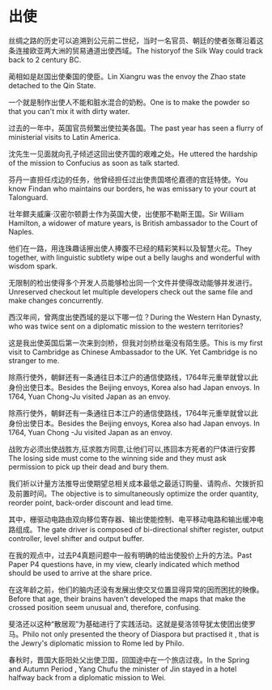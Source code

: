 # 出使

<p><span class="chinese">丝绸之路的历史可以追溯到公元前二世纪，当时一名官员、朝廷的使者张骞沿着这条连接欧亚两大洲的贸易通道出使西域。</span><span class="english">The historyof the Silk Way could track back to 2 century BC.</span></p>

<p><span class="chinese">蔺相如是赵国出使秦国的使臣。</span><span class="english">Lin Xiangru was the envoy the Zhao state detached to the Qin State.</span></p>

<p><span class="chinese">一个就是制作出使人不能和脏水混合的奶粉。</span><span class="english">One is to make the powder so that you can't mix it with dirty water.</span></p>

<p><span class="chinese">过去的一年中，英国官员频繁出使拉美各国。</span><span class="english">The past year has seen a flurry of ministerial visits to Latin America.</span></p>

<p><span class="chinese">沈先生一见面就向孔子倾述这回出使齐国的艰难之处。</span><span class="english">He uttered the hardship of the mission to Confucius as soon as talk started.</span></p>

<p><span class="chinese">芬丹一直担任戍边的任务，他曾经担任过出使贵国塔伦嘉德的宫廷特使。</span><span class="english">You know Findan who maintains our borders, he was emissary to your court at Talonguard.</span></p>

<p><span class="chinese">壮年鳏夫威廉·汉密尔顿爵士作为英国大使，出使那不勒斯王国。</span><span class="english">Sir William Hamilton, a widower of mature years, is British ambassador to the Court of Naples.</span></p>

<p><span class="chinese">他们在一路，用连珠趣话擦出使人捧腹不已经的精彩笑料以及智慧火花。</span><span class="english">They together, with linguistic subtlety wipe out a belly laughs and wonderful with wisdom spark.</span></p>

<p><span class="chinese">无限制的检出使得多个开发人员能够检出同一个文件并使得改动能够并发进行。</span><span class="english">Unreserved checkout let multiple developers check out the same file and make changes concurrently.</span></p>

<p><span class="chinese">西汉年间，曾两度出使西域的是以下哪一位？</span><span class="english">During the Western Han Dynasty, who was twice sent on a diplomatic mission to the western territories?</span></p>

<p><span class="chinese">这是我出使英国后第一次来到剑桥，但我对剑桥丝毫没有陌生感。</span><span class="english">This is my first visit to Cambridge as Chinese Ambassador to the UK. Yet Cambridge is no stranger to me.</span></p>

<p><span class="chinese">除燕行使外，朝鲜还有一条通往日本江户的通信使路线，1764年元重举就曾以此身份出使日本。</span><span class="english">Besides the Beijing envoys, Korea also had Japan envoys. In 1764, Yuan Chong-Ju visited Japan as an envoy.</span></p>

<p><span class="chinese">除燕行使外，朝鲜还有一条通往日本江户的通信使路线，1764年元重举就曾以此身份出使日本。</span><span class="english">Besides the Beijing envoys, Korea also had Japan envoys. In 1764, Yuan Chong -Ju visited Japan as an envoy.</span></p>

<p><span class="chinese">战败方必须出使战胜方,征求胜方同意,让他们可以,拣回本方死者的尸体进行安葬</span><span class="english">The losing side must come to the winning side and they must ask permission to pick up their dead and bury them.</span></p>

<p><span class="chinese">我们祈以计量方法推导出使期望总相关成本最低之最适订购量、请购点、欠拨折扣及前置时间。</span><span class="english">The objective is to simultaneously optimize the order quantity, reorder point, back-order discount and lead time.</span></p>

<p><span class="chinese">其中，栅驱动电路由双向移位寄存器、输出使能控制、电平移动电路和输出缓冲电路组成。</span><span class="english">The gate driver is composed of bi-directional shifter register, output controller, level shifter and output buffer.</span></p>

<p><span class="chinese">在我的观点中，过去P4真题问题中一般有明确的给出使股价上升的方法。</span><span class="english">Past Paper P4 questions have, in my view, clearly indicated which method should be used to arrive at the share price.</span></p>

<p><span class="chinese">在这年龄之前，他们的脑内还没有发展出使交叉位置显得异常的因而困扰的映像。</span><span class="english">Before that age, their brains haven't developed the maps that make the crossed position seem unusual and, therefore, confusing.</span></p>

<p><span class="chinese">斐洛还以这种“散居观”为基础进行了实践活动。这就是斐洛领导犹太使团出使罗马。</span><span class="english">Philo not only presented the theory of Diaspora but practised it , that is the Jewry's diplomatic mission to Rome led by Philo.</span></p>

<p><span class="chinese">春秋时，晋国大臣阳处父出使卫国，回国途中在一个旅店过夜。</span><span class="english">In the Spring and Autumn Period , Yang Chufu the minister of Jin stayed in a hotel halfway back from a diplomatic mission to Wei.</span></p>

